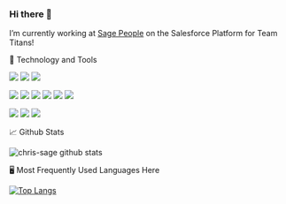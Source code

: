 ### Hi there 👋

I’m currently working at [Sage People](https://www.sagepeople.com/) on the Salesforce Platform for Team Titans!

🔧 Technology and Tools

![](https://img.shields.io/badge/OS-Linux-informational?style=flat&logo=Linux&logoColor=white&color=2bbc8a) ![](https://img.shields.io/badge/OS-OSX-informational?style=flat&logo=Apple&logoColor=white&color=2bbc8a) ![](https://img.shields.io/badge/OS-Windows-informational?style=flat&logo=Windows&logoColor=white&color=2bbc8a)

![](https://img.shields.io/badge/Code-Java-informational?style=flat&logo=Java&logoColor=white&color=2bbc8a) ![](https://img.shields.io/badge/Code-CSharp-informational?style=flat&logo=C%20Sharp&logoColor=white&color=2bbc8a) ![](https://img.shields.io/badge/Code-Golang-informational?style=flat&logo=Go&logoColor=white&color=2bbc8a) ![](https://img.shields.io/badge/Code-JavaScript-informational?style=flat&logo=JavaScript&logoColor=white&color=2bbc8a) ![](https://img.shields.io/badge/Code-Ruby-informational?style=flat&logo=Ruby&logoColor=white&color=2bbc8a) ![](https://img.shields.io/badge/Code-Python-informational?style=flat&logo=Python&logoColor=white&color=2bbc8a)

![](https://img.shields.io/badge/DevOps-Amazon%20Web%20Service-informational?style=flat&logo=Amazon%20AWS&logoColor=white&color=2bbc8a) ![](https://img.shields.io/badge/DevOps-Chef-informational?style=flat&logo=Chef&logoColor=white&color=2bbc8a) ![](https://img.shields.io/badge/DevOps-Terraform-informational?style=flat&logo=Terraform&logoColor=white&color=2bbc8a)

📈 Github Stats

![chris-sage github stats](https://github-readme-stats.vercel.app/api?username=chris-sage&show_icons=true&theme=radical)

🖥️ Most Frequently Used Languages Here

[![Top Langs](https://github-readme-stats.vercel.app/api/top-langs/?username=chris-sage&layout=compact)](https://github.com/anuraghazra/github-readme-stats)

<!--
**chris-sage/chris-sage** is a ✨ _special_ ✨ repository because its `README.md` (this file) appears on your GitHub profile.

Here are some ideas to get you started:

- 🔭 I’m currently working on ...
- 🌱 I’m currently learning ...
- 👯 I’m looking to collaborate on ...
- 🤔 I’m looking for help with ...
- 💬 Ask me about ...
- 📫 How to reach me: ...
- 😄 Pronouns: ...
- ⚡ Fun fact: ...
-->
